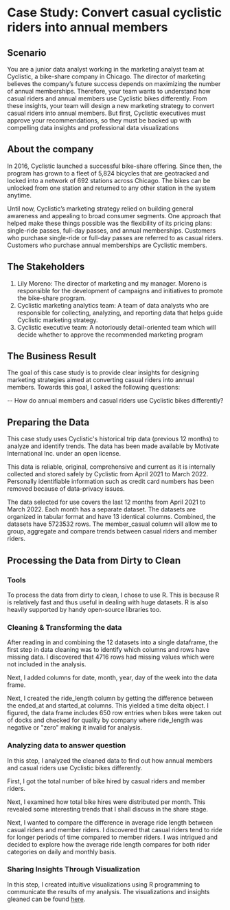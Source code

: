 # Case Study: Convert casual cyclistic riders into annual members

## Scenario
You are a junior data analyst working in the marketing analyst team at Cyclistic, a bike-share company in Chicago. The director
of marketing believes the company’s future success depends on maximizing the number of annual memberships. Therefore,
your team wants to understand how casual riders and annual members use Cyclistic bikes differently. From these insights,
your team will design a new marketing strategy to convert casual riders into annual members. But first, Cyclistic executives
must approve your recommendations, so they must be backed up with compelling data insights and professional data
visualizations

## About the company
In 2016, Cyclistic launched a successful bike-share offering. Since then, the program has grown to a fleet of 5,824 bicycles that
are geotracked and locked into a network of 692 stations across Chicago. The bikes can be unlocked from one station and
returned to any other station in the system anytime.

Until now, Cyclistic’s marketing strategy relied on building general awareness and appealing to broad consumer segments.
One approach that helped make these things possible was the flexibility of its pricing plans: single-ride passes, full-day passes,
and annual memberships. Customers who purchase single-ride or full-day passes are referred to as casual riders. Customers
who purchase annual memberships are Cyclistic members.

## The Stakeholders
1. Lily Moreno: The director of marketing and my manager. Moreno is responsible for the development of campaigns and initiatives to promote the bike-share program.
2. Cyclistic marketing analytics team: A team of data analysts who are responsible for collecting, analyzing, and reporting data that helps guide Cyclistic marketing strategy.
3. Cyclistic executive team: A notoriously detail-oriented team which will decide whether to approve the recommended marketing program

## The Business Result
The goal of this case study is to provide clear insights for designing marketing strategies aimed at converting casual riders into annual members. Towards this goal, I asked the following questions:

-- How do annual members and casual riders use Cyclistic bikes differently?


## Preparing the Data
This case study uses Cyclistic's historical trip data (previous 12 months) to analyze and identify trends. The data has been made available by Motivate International Inc. under an open license.

This data is reliable, original, comprehensive and current as it is internally collected and stored safely by Cyclistic from April 2021 to March 2022. Personally identifiable information such as credit card numbers has been removed because of data-privacy issues.

The data selected for use covers the last 12 months from April 2021 to March 2022. Each month has a separate dataset. The datasets are organized in tabular format and have 13 identical columns. Combined, the datasets have 5723532 rows. The member_casual column will allow me to group, aggregate and compare trends between casual riders and member riders.

## Processing the Data from Dirty to Clean

### Tools
To process the data from dirty to clean, I chose to use R. This is because R is relatively fast and thus useful in dealing with huge datasets. R is also heavily supported by handy open-source libraries too.

### Cleaning & Transforming the data
After reading in and combining the 12 datasets into a single dataframe, the first step in data cleaning was to identify which columns and rows have missing data. I discovered that 4716 rows had missing values which were not included in the analysis.

Next, I added columns for date, month, year, day of the week into the data frame.

Next, I created the ride_length column by getting the difference between the ended_at and started_at columns. This yielded a time delta object. I figured, the data frame includes 650 row entries when bikes were taken out of docks and checked for quality by company where ride_length was negative or "zero" making it invalid for analysis.

### Analyzing data to answer question
In this step, I analyzed the cleaned data to find out how annual members and casual riders use Cyclistic bikes differently.

First, I got the total number of bike hired by casual riders and member riders.

Next, I examined how total bike hires were distributed per month. This revealed some interesting trends that I shall discuss in the share stage.

Next, I wanted to compare the difference in average ride length between casual riders and member riders. I discovered that casual riders tend to ride for longer periods of time compared to member riders. I was intrigued and decided to explore how the average ride length compares for both rider categories on daily and monthly basis.

### Sharing Insights Through Visualization
In this step, I created intuitive visualizations using R programming to communicate the results of my analysis. The visualizations and insights gleaned can be found [here](https://docs.google.com/presentation/d/1n6mFyrmfWjnxnMkCvnEv_OPghU_AqFxKhPU-dHbjMMY/edit?usp=sharing).

